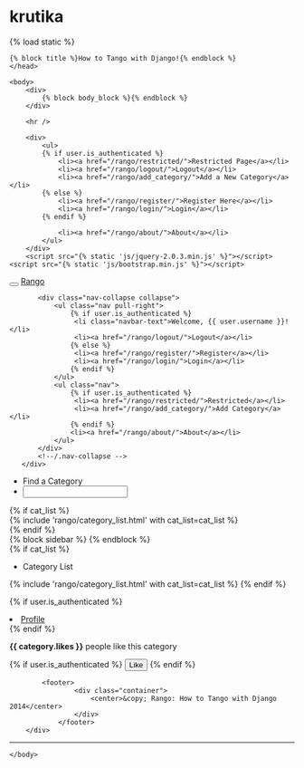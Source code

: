 krutika
=======
<!DOCTYPE html>
 {% load static %}
<html>
    <head>      
    <meta name="viewport" content="width=device-width, initial-scale=1.0">
    <!-- Bootstrap -->
    <link href="{% static 'css/bootstrap-fluid-adj.css' %}" rel="stylesheet">
    <link href="{% static 'css/bootstrap.min.css' %}" rel="stylesheet" media="screen">
    <link href="{% static 'css/bootstrap-responsive.css' %}" rel="stylesheet">

    {% block title %}How to Tango with Django!{% endblock %}
    </head>

    <body>
        <div>
            {% block body_block %}{% endblock %}
        </div>

        <hr />

        <div>
            <ul>
            {% if user.is_authenticated %}
                <li><a href="/rango/restricted/">Restricted Page</a></li>
                <li><a href="/rango/logout/">Logout</a></li>
                <li><a href="/rango/add_category/">Add a New Category</a></li>
            {% else %}
                <li><a href="/rango/register/">Register Here</a></li>
                <li><a href="/rango/login/">Login</a></li>
            {% endif %}

                <li><a href="/rango/about/">About</a></li>
            </ul>
        </div>
        <script src="{% static 'js/jquery-2.0.3.min.js' %}"></script>
    <script src="{% static 'js/bootstrap.min.js' %}"></script>
    

<div class="navbar navbar-inverse navbar-fixed-top">
   <div class="navbar-inner">
       <div class="container">
           <button type="button" class="btn btn-navbar" data-toggle="collapse" data-target=".nav-collapse">
               <span class="icon-bar"></span>
               <span class="icon-bar"></span>
               <span class="icon-bar"></span>
           </button>
           <a class="brand" href="/rango/">Rango</a>

           <div class="nav-collapse collapse">
               <ul class="nav pull-right">
                   {% if user.is_authenticated %}
                    <li class="navbar-text">Welcome, {{ user.username }}!</li>
                    <li><a href="/rango/logout/">Logout</a></li>
                   {% else %}
                    <li><a href="/rango/register/">Register</a></li>
                    <li><a href="/rango/login/">Login</a></li>
                   {% endif %}
               </ul>
               <ul class="nav">
                   {% if user.is_authenticated %}
                    <li><a href="/rango/restricted/">Restricted</a></li>
                    <li><a href="/rango/add_category/">Add Category</a></li>
                   {% endif %}
                   <li><a href="/rango/about/">About</a></li>
               </ul>
           </div>
           <!--/.nav-collapse -->
       </div>
   </div>
</div>
<div class="container-fluid">
    <div class="row-fluid">
        <div class="span3">
            <div class="well sidebar-nav">
                    <ul class="nav nav-list">
                <li class="nav-header">Find a Category</li>
                <form>
                <label></label>
                <li><input  class="search-query span10" type="text" name="suggestion" value="" id="suggestion" /></li>
                </form>
        </ul>
{% if cat_list %}
        <div id="cats">
                {% include 'rango/category_list.html' with cat_list=cat_list %}
        </div>
{% endif %}    
            </div>
            <!--/.well -->
        </div>
        <!--/span-->
        <!--/span-->
    </div>
    <!--/row-->
</div>
<!--/.fluid-container-->

<div class="well sidebar-nav">
   {% block sidebar %}
   {% endblock %}
   <div id="cats">
       {% if cat_list %}
           <ul class="nav nav-list"><li>Category List</li></ul>
           {% include 'rango/category_list.html' with cat_list=cat_list %}
       {% endif %}
    </div>
</div>

{% if user.is_authenticated %}
    <li><a href="/rango/profile">Profile</a></li>
{% endif %}

<script src="{% static "/js/jquery.js" %}"></script>
<script src="{% static "/js/rango-ajax.js" %}"></script>

<div>
    <p>

<b id="like_count">{{ category.likes }}</b> people like this category

{% if user.is_authenticated %}
        <button id ="likes" data-catid="{{category.id}}" class="btn btn-mini btn-primary" type="button">Like</button>
{% endif %}

</p>
</div>
        <div class="span9">
            
            <footer>
                    <div class="container">
                        <center>&copy; Rango: How to Tango with Django 2014</center>
                    </div>
                </footer>
        </div>

<hr>

    </body>
</html>
